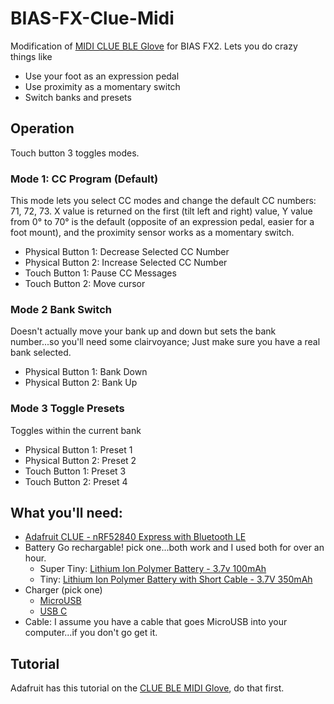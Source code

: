 # BIAS-FX-Clue-Midi
Modification of [MIDI CLUE BLE Glove](https://bit.ly/2PBzcX9) for BIAS
FX2.  Lets you do crazy things like
* Use your foot as an expression pedal
* Use proximity as a momentary switch
* Switch banks and presets

## Operation

Touch button 3 toggles modes. 

### Mode 1: CC Program (Default)
This mode lets you select CC modes and change the default CC numbers:
71, 72, 73.  X value is returned on the first (tilt left and right)
value, Y value from 0° to 70° is the default (opposite of an
expression pedal, easier for a foot mount), and the proximity sensor
works as a momentary switch.
 * Physical Button 1: Decrease Selected CC Number
 * Physical Button 2: Increase Selected CC Number
 * Touch Button 1: Pause CC Messages 
 * Touch Button 2: Move cursor

### Mode 2 Bank Switch
Doesn't actually move your bank up and down but sets the bank
number...so you'll need some clairvoyance; Just make sure you have a
real bank selected.
 * Physical Button 1: Bank Down
 * Physical Button 2: Bank Up

### Mode 3 Toggle Presets
Toggles within the current bank
 * Physical Button 1: Preset 1
 * Physical Button 2: Preset 2
 * Touch Button 1: Preset 3
 * Touch Button 2: Preset 4

## What you'll need:
 * [Adafruit CLUE - nRF52840 Express with Bluetooth
   LE](https://www.adafruit.com/product/4500)
 * Battery Go rechargable! pick one...both work and I used both for over an hour.
   * Super Tiny: [Lithium Ion Polymer Battery - 3.7v
     100mAh](https://www.adafruit.com/product/1570)
   * Tiny: [Lithium Ion Polymer Battery with Short Cable - 3.7V
     350mAh](https://www.adafruit.com/product/4237)
 * Charger (pick one)
   * [MicroUSB](https://www.adafruit.com/product/1904)
   * [USB C](https://www.adafruit.com/product/4410)
 * Cable: I assume you have a cable that goes MicroUSB into your
   computer...if you don't go get it.
 
 ## Tutorial 
 Adafruit has this tutorial on the [CLUE BLE MIDI Glove](https://learn.adafruit.com/clue-midi-glove), do that first.
